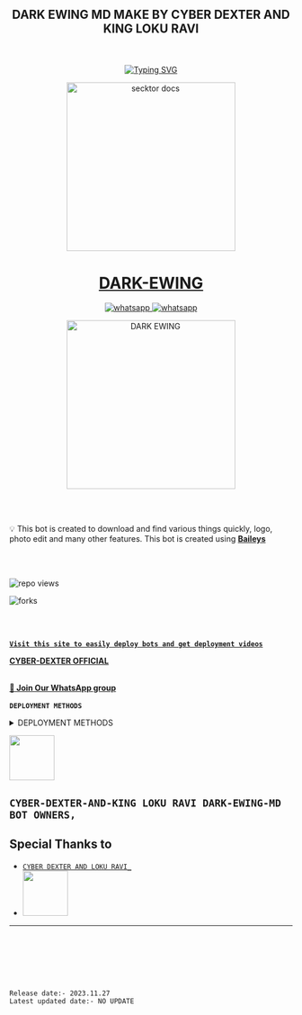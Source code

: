 
## <p align="center"> DARK EWING MD MAKE BY CYBER DEXTER AND KING LOKU RAVI
<br>

<p align="center"><a href="https://git.io/typing-svg"><img src="https://readme-typing-svg.demolab.com?font=EB+Garamond&weight=800&size=28&duration=4000&pause=1000&random=false&width=435&lines=WELCOME+TO+THE+CYBER-MD;MULTI-DEVICE+WHATSAPP+BOT;DEVELOPED+BY+CYBER+DEXTER+AND+KING+LOKU+RAVI;RELEASED+DATE+07%2F11%2F2023." alt="Typing SVG" /></a>

 <p align="center">  
  <a href="https://youtu.be/It-Ak-aSx0c">
    <img alt="secktor docs" height="300" src="https://telegra.ph/file/539756a96d644fa0fa343.jpg">
    <h1 align="center">DARK-EWING</h1>
  </a>
</p>  
<p align="center">
  <a aria-label="Join our chats" href="https://chat.whatsapp.com/JXUE45NloA0DSUl549cmKL" target="_blank">
    <img alt="whatsapp" src="https://img.shields.io/badge/Join Group-25D366?style=for-the-badge&logo=whatsapp&logoColor=white" />
  </a>
<a aria-label="Bot Whatsapp" href="[https://chat.whatsapp.com/JXUE45NloA0DSUl549cmKL](https://wa.me/94785274495?text=.menu)" target="_blank">
    <img alt="whatsapp" src="https://img.shields.io/badge/Bot%20Whatsapp-25D366?style=for-the-badge&logo=whatsapp&logoColor=white" />
  </a>
  
</p>
 
  <p align="center">  
  <a href="https://telegra.ph/file/9ea59c95fac1e6a63c930.jpg">
    <img alt="DARK EWING" height="300" src="https://telegra.ph/file/61eb2a4ee01cdd170c7e0.jpg">
    </a>
</p>  


<br>
<br>

💡 This bot is created to download and find various things quickly, logo, photo edit and many other features. This bot is created using **[Baileys](https://github.com/WhiskeySockets/Baileys)**

<br>
<br>
  

![repo views](https://hits.seeyoufarm.com/api/count/incr/badge.svg?url=https%3A%2F%2Fgithub.com%2Fdarkewing%2FDARK-EWING&count_bg=%2379C83D&title_bg=%23555555&icon=gitpod.svg&icon_color=%23E7E7E7&title=Views&edge_flat=false)

![forks](https://img.shields.io/github/forks/darkewing/DARK-EWING?label=Forks&style=social)

<br>
<br>


 **[`Visit this site to easily deploy bots and get deployment videos`](tiktok.com/@_cyber_hr_king)**


**[CYBER-DEXTER OFFICIAL](https://youtube.com/@CYBERDEXTERTOOL?si=NsWb47_f3g5t7hoH)**
<br>
<br>

**[🚀 Join Our WhatsApp group](https://chat.whatsapp.com/JXUE45NloA0DSUl549cmKL)**
<br>
<br>
**`DEPLOYMENT METHODS`**

 <details close>
<summary> DEPLOYMENT METHODS </summary>
  
## QR SCAN

<a href="https://replit.com/@sinhala677/CYBER-MD?v=1"><img src="https://img.shields.io/badge/LOGIN%20WITH-QR%20CODE-black" alt="LOGIN WITH QR CODE" width="250"></a>


## DEPLOY IN HEROKU

 [![Deploy on Heroku](https://www.herokucdn.com/deploy/button.svg)](https://dashboard.heroku.com/new?template=https://github.com/darkewing/DARK-EWING)

   </details>
   

 <a href="tiktok.com/@_cyber_hr_king/"><img src="https://telegra.ph/file/297c5ebf88e2793b0f256.jpg" width=80 height=80></a>   

## **`CYBER-DEXTER-AND-KING LOKU RAVI DARK-EWING-MD BOT OWNERS,`**


## Special Thanks to
* [`CYBER DEXTER AND LOKU RAVI_`](tiktok.com/@_cyber_hr_king/)
* <a href="https://youtube.com/@CYBERDEXTERTOOL?si=NsWb47_f3g5t7hoH"><img src="https://telegra.ph/file/297c5ebf88e2793b0f256.jpg" width=80 height=80></a> 
---

<br>
<br>
<br>
<br>
<br>






`Release date:- 2023.11.27`
<br>
`Latest updated date:- NO UPDATE`
